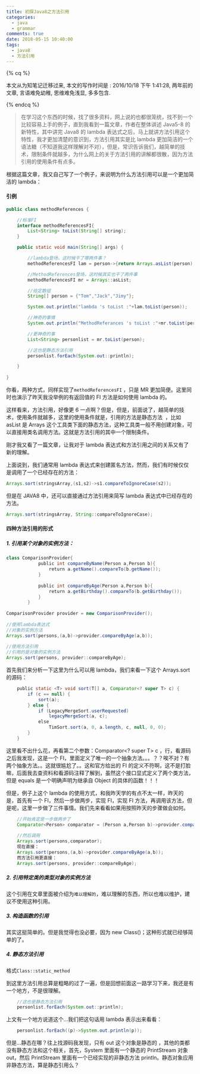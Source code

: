 ```yaml
---
title: 初探Java8之方法引用
categories:
  - java
  - grammar
comments: true
date: 2018-05-15 10:40:00
tags:
  - java8
  - 方法引用
---
```


{% cq %}

本文从为知笔记迁移过来, 本文的写作时间是 : 2016/10/18 下午 1:41:28, 两年前的文章, 言语难免幼稚, 思维难免浅显, 多多包含.

{% endcq %}

> 在学习这个东西的时候，找了很多资料，网上说的也都很笼统，找不到一个比较容易上手的例子，直到我看到一篇文章，作者在整体讲述 Java5-8 的新特性，其中讲完 Java8 的 lambda 表达式之后，马上就讲方法引用这个特性，我才更加清楚的意识到，方法引用其实是比 lambda 更加简洁的一个语法糖（不知道我这样理解对不对），但是，常识告诉我们，越简单的技术，限制条件就越多，为什么网上的关于方法引用的讲解都很散，因为方法引用的使用条件有点多。

根据这篇文章，我又自己写了一个例子，来说明为什么方法引用可以是一个更加简洁的 lambda：

#### 引例

```java
public class methodReferences {

    //标准FI
    interface methodReferencesFI{
        List<String> toList(String[] string);
    }

    public static void main(String[] args) {

        //lambda登场，这时候干了哪两件事？
        methodReferencesFI lam = person->{return Arrays.asList(person);};

        //MethodReferences登场，这时候其实也干了两件事
        methodReferencesFI mr = Arrays::asList;

        //给定数组
        String[] person = {"Tom","Jack","Jimy"};

        System.out.println("lambda 's toList :"+lam.toList(person));

        //神奇的事情
        System.out.println("MethodReferances 's toList :"+mr.toList(person));

        //更神奇的事
        List<String> personlist = mr.toList(person);

        //这也是静态方法引用
        personlist.forEach(System.out::println);

    }
​
}
```

你看，两种方式，同样实现了`methodReferencesFI` ，只是 MR 更加简便。这里同时也演示了昨天我没举例的有返回值的 FI 方法是如何使用 lambda 的。

这样看来，方法引用，好像更 6 一点啊？但是，但是，前面说了，越简单的技术，使用条件就越多，这里的使用条件就是，引用的方法是静态方法  ，比如 asList 是 Arrays 这个工具类下面的静态方法，这种工具类一般不用创建对象，可以直接用类名调用方法。这就是方法引用的其中一个限制条件。

刚才我又看了一篇文章，让我对于 lambda 表达式和方法引用之间的关系又有了新的理解。

上面说到，我们通常用 lambda 表达式来创建匿名方法，然而，我们有时候仅仅是调用了一个已经存在的方法：

```java
Arrays.sort(stringsArray,(s1,s2)->s1.compareToIgnoreCase(s2));
```

但是在 JAVA8 中，还可以直接通过方法引用来简写 lambda 表达式中已经存在的方法。

```java
Arrays.sort(stringsArray, String::compareToIgnoreCase);
```

#### 四种方法引用的形式

##### 1. 引用某个对象的实例方法：

```java
class ComparisonProvider{
            public int compareByName(Person a,Person b){
                return a.getName().compareTo(b.getName());
            }
​
            public int compareByAge(Person a,Person b){
                return a.getBirthday().compareTo(b.getBirthday());
            }
        }
​
ComparisonProvider provider = new ComparisonProvider();
​
//使用lambda表达式
//对象的实例方法
Arrays.sort(persons,(a,b)->provider.compareByAge(a,b));
​
//使用方法引用
//引用的是对象的实例方法
Arrays.sort(persons, provider::compareByAge);
```

首先我们来分析一下这里为什么可以用 lambda，我们来看一下这个 Arrays.sort 的源码：

```java
    public static <T> void sort(T[] a, Comparator<? super T> c) {
        if (c == null) {
            sort(a);
        } else {
            if (LegacyMergeSort.userRequested)
                legacyMergeSort(a, c);
            else
                TimSort.sort(a, 0, a.length, c, null, 0, 0);
        }
    }
```

这里看不出什么花，再看第二个参数：Comparator<? super T> c ，行，看源码之后我发现，这是一个 FI，里面定义了唯一的一个抽象方法。。。？？唉不对？有两个抽象方法。。这就很尴尬了。。这和官方给出的 FI 的定义不符啊，这不是打脸嘛，后面我去查资料和看源码注释了解到，虽然这个接口显式定义了两个类方法，但是 equals 是一个明确声明为继承自 Object 的具体的函数！！！

但是，例子上这个 lambda 的使用方式，和我昨天学的有点不太一样，昨天的是，首先有一个 FI，然后一步做两步，实现 FI，实现 FI 方法，再调用该方法，但是呢，这里一步做了三件事情。我们先来看看如果用按照昨天的步骤做会如何。

```java
    //开始肯定是一步做两步了
    Comparator<Person> comparator = (Person a,Person b)->provider.compareByName(a,b);
    ​
    //然后调用
    Arrays.sort(persons,comparator);
    现在直接：
    Arrays.sort(persons,(a,b)->provider.compareByAge(a,b));
    而方法引用更直接：
    Arrays.sort(persons, provider::compareByAge);
```

##### 2. 引用特定类的类型对象的实例方法

这个引用在文章里面被介绍为`难以理解的`，难以理解的东西，所以也难以维护，建议不使用这种引用。

##### 3. 构造函数的引用

其实这挺简单的。但是我觉得也没必要，因为 new Class()；这种形式就已经够简单的了。

##### 4. 静态方法引用

格式`Class::static_method`

到这里方法引用总算是粗略的过了一遍，但是回想前面这一路学习下来，我还是有一个地方，不是很理解。

```java
    //这也是静态方法引用
    personlist.forEach(System.out::println);
```

上文有一个地方说道这个...我们把这句话用 lambda 表示出来看看：

```java
    personlist.forEach((p)->System.out.println(p));
```

但是...静态在哪？往上找源码我发现，只有 out 这个对象是静态的 ，其他的类都没有静态方法和这个相关，首先，System 里面有一个静态的 PrintStream 对象 out，然后 PrintStream 里面有一个已经实现的非静态方法 println。静态对象应用非静态方法，算是静态引用么？
